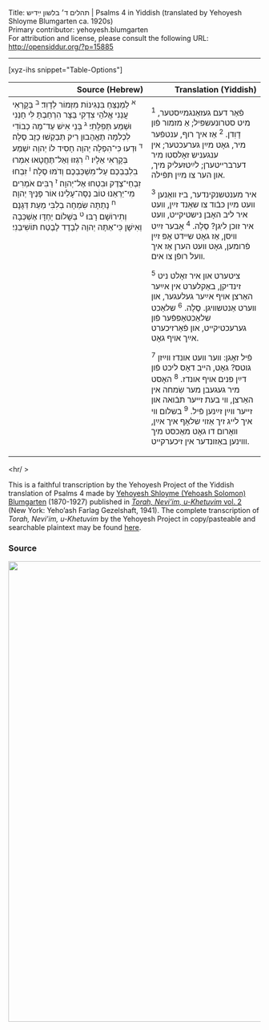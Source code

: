 <html>
<head></head>
<body>
Title: תהלים ד׳ בלשון ײִדיש | Psalms 4 in Yiddish (translated by Yehoyesh Shloyme Blumgarten ca. 1920s)<br />
Primary contributor: yehoyesh.blumgarten<br />
For attribution and license, please consult the following URL: <a href="http://opensiddur.org/?p=15885">http://opensiddur.org/?p=15885</a>
<p />
<hr />

[xyz-ihs snippet="Table-Options"]<table style="margin-left: auto; margin-right: auto;" class="draggable">
<thead><tr><th id="x" style="text-align: right;">Source (Hebrew)</th><th style="text-align: right;">Translation (Yiddish)</th></tr></thead>
<tbody>
<tr><td style="vertical-align:top;">
<div class="liturgy" lang="he">
<sup>א</sup>&nbsp;לַמְנַצֵּחַ בִּנְגִינוֹת מִזְמוֹר לְדָוִד׃ <sup>ב</sup>&nbsp;בְּקָרְאִי עֲנֵנִי אֱלֹהֵי צִדְקִי בַּצָּר הִרְחַבְתָּ לִּי חָנֵּנִי וּשְׁמַע תְּפִלָּתִי׃ <sup>ג</sup>&nbsp;בְּנֵי אִישׁ עַד־מֶה כְבוֹדִי לִכְלִמָּה תֶּאֱהָבוּן רִיק תְּבַקְשׁוּ כָזָב סֶלָה׃ <sup>ד</sup>&nbsp;וּדְעוּ כִּי־הִפְלָה יְהוָה חָסִיד לוֹ יְהוָה יִשְׁמַע בְּקָרְאִי אֵלָיו׃ <sup>ה</sup>&nbsp;רִגְזוּ וְאַל־תֶּחֱטָאוּ אִמְרוּ בִלְבַבְכֶם עַל־מִשְׁכַּבְכֶם וְדֹמּוּ סֶלָה׃ <sup>ו</sup>&nbsp;זִבְחוּ זִבְחֵי־צֶדֶק וּבִטְחוּ אֶל־יְהוָה׃ <sup>ז</sup>&nbsp;רַבִּים אֹמְרִים מִי־יַרְאֵנוּ טוֹב נְסָה־עָלֵינוּ אוֹר פָּנֶיךָ יְהוָה׃ <sup>ח</sup>&nbsp;נָתַתָּה שִׂמְחָה בְלִבִּי מֵעֵת דְּגָנָם וְתִירוֹשָׁם רָבּוּ׃ <sup>ט</sup>&nbsp;בְּשָׁלוֹם יַחְדָּו אֶשְׁכְּבָה וְאִישָׁן כִּי־אַתָּה יְהוָה לְבָדָד לָבֶטַח תּוֹשִׁיבֵנִי׃
</span></div></td>

<td style="vertical-align:top;">
<div class="yiddish" lang="yi">

<sup>1</sup>&nbsp;פֿאַר דעם געזאַנגמײַסטער, מיט סטרונעשפּיל; אַ מזמור פֿון דָוִדן. 
<sup>2</sup>&nbsp;אַז איך רוף, ענטפֿער מיר, גאָט מײַן גערעכטער;
אין ענגעניש זאָלסטו מיר דערברײטערן;
לײַטזעליק מיך, און הער צו מײַן תּפֿילה.

<sup>3</sup>&nbsp;איר מענטשנקינדער, ביז װאַנען
װעט מײַן כּבֿוד צו שאַנד זײַן, 
װעט איר ליב האָבן נישטיקײט, 
װעט איר זוכן ליגן? סֶלָה. 
<sup>4</sup>&nbsp;אָבער זײַט װיסן, אַז גאָט שײדט אָפּ זײַן פֿרומען, 
גאָט װעט הערן אַז איך װעל רופֿן צו אים.

<sup>5</sup>&nbsp;ציטערט און איר זאָלט ניט זינדיקן, 
באַקלערט אין אײַער האַרצן אױף אײַער געלעגער, 
און װערט אַנטשװיגן. סֶלָה. 
<sup>6</sup>&nbsp;שלאַכט שלאַכטאָפּפֿער פֿון גערעכטיקײט, 
און פֿאַרזיכערט אײַך אױף גאָט.

<sup>7</sup>&nbsp;פֿיל זאָגן: װער װעט אונדז װײַזן גוטס?
גאָט, הײב דאָס ליכט פֿון דײַן פּנים אױף אונדז. 
<sup>8</sup>&nbsp;האָסט מיר געגעבן מער שִׂמחה אין האַרצן, 
װי בעת זײער תּבֿואה און זײער װײַן זײַנען פֿיל. 
<sup>9</sup>&nbsp;בשלום װי איך לײג זיך אַזױ שלאָף איך אײַן, 
װאָרום דו גאָט מאַכסט מיך װױנען באַזונדער אין זיכערקײט.
</span></div></td>
</tr>
</tbody></table>

<hr/ >

This is a faithful transcription by the Yehoyesh Project of the Yiddish translation of Psalms 4 made by <a href="http://en.wikipedia.org/wiki/Yehoash_%28Blumgarten%29">Yehoyesh Shloyme (Yehoash Solomon) Blumgarten</a> (1870-1927) published in <em><a href="https://archive.org/details/nybc210565">Torah, Neviʼim, u-Khetuvim</em> vol. 2</a> (New York: Yehoʼash Farlag Gezelshaft, 1941). The complete transcription of <em>Torah, Neviʼim, u-Khetuvim</em> by the Yehoyesh Project in copy/pasteable and searchable plaintext may be found <a href="https://opensiddur.org/keriyat-hatorah/tanakh/yehoyeshs-yiddish-translation-of-the-tanakh/">here</a>.

<h3>Source</h3>

<a href="https://archive.org/stream/torahneviimukhet02yeho#page/992/mode/2up"><img src="https://opensiddur.org/wp-content/uploads/2017/07/Psalms-34-Yehoyesh-714x1024.png" alt="" width="640" height="918" class="alignnone size-large wp-image-15880" /></a>
</body>
</html>